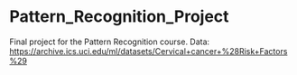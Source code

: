 # Pattern_Recognition_Project
Final project for the Pattern Recognition course.
Data: https://archive.ics.uci.edu/ml/datasets/Cervical+cancer+%28Risk+Factors%29

